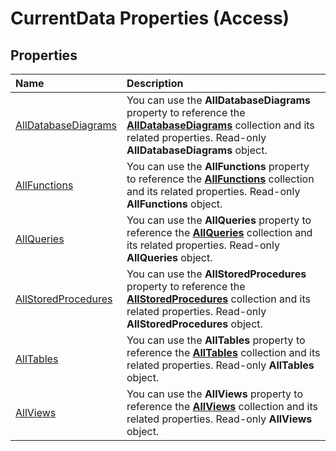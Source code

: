 
# CurrentData Properties (Access)

## Properties



|**Name**|**Description**|
|:-----|:-----|
|[AllDatabaseDiagrams](cffc16bd-34e7-3499-b182-dd6025f4871a.md)|You can use the  **AllDatabaseDiagrams** property to reference the **[AllDatabaseDiagrams](417427aa-1783-29da-30c9-66a7032a0088.md)** collection and its related properties. Read-only **AllDatabaseDiagrams** object.|
|[AllFunctions](823d8ae8-b8b0-5bef-afe5-eeda12300738.md)|You can use the  **AllFunctions** property to reference the **[AllFunctions](1420cf24-906e-7b65-29f3-29a28cdf92cf.md)** collection and its related properties. Read-only **AllFunctions** object.|
|[AllQueries](2204de1a-cc58-2acc-6a72-d4430a23ae2e.md)|You can use the  **AllQueries** property to reference the **[AllQueries](9b67f04c-2642-0dcc-2a64-8ca8fa7249b3.md)** collection and its related properties. Read-only **AllQueries** object.|
|[AllStoredProcedures](eadae8cb-ca0a-8804-fdf9-781b20f6e4a4.md)|You can use the  **AllStoredProcedures** property to reference the **[AllStoredProcedures](896f4c2c-273c-2849-0f06-d75fa515c44a.md)** collection and its related properties. Read-only **AllStoredProcedures** object.|
|[AllTables](7d3216da-6db1-5ca1-4163-56f354185337.md)|You can use the  **AllTables** property to reference the **[AllTables](530bff2d-1d0b-4790-a0f4-ffc628e7f130.md)** collection and its related properties. Read-only **AllTables** object.|
|[AllViews](fab56178-86bd-18fa-8742-1749fd1c7707.md)|You can use the  **AllViews** property to reference the **[AllViews](f56bee24-a972-fbdf-f74a-0ac83825e3bb.md)** collection and its related properties. Read-only **AllViews** object.|
